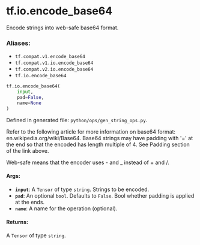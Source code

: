 <div itemscope itemtype="http://developers.google.com/ReferenceObject">
<meta itemprop="name" content="tf.io.encode_base64" />
<meta itemprop="path" content="Stable" />
</div>

# tf.io.encode_base64

Encode strings into web-safe base64 format.

### Aliases:

* `tf.compat.v1.encode_base64`
* `tf.compat.v1.io.encode_base64`
* `tf.compat.v2.io.encode_base64`
* `tf.io.encode_base64`

``` python
tf.io.encode_base64(
    input,
    pad=False,
    name=None
)
```



Defined in generated file: `python/ops/gen_string_ops.py`.

<!-- Placeholder for "Used in" -->

Refer to the following article for more information on base64 format:
en.wikipedia.org/wiki/Base64. Base64 strings may have padding with '=' at the
end so that the encoded has length multiple of 4. See Padding section of the
link above.

Web-safe means that the encoder uses - and _ instead of + and /.

#### Args:


* <b>`input`</b>: A `Tensor` of type `string`. Strings to be encoded.
* <b>`pad`</b>: An optional `bool`. Defaults to `False`.
  Bool whether padding is applied at the ends.
* <b>`name`</b>: A name for the operation (optional).


#### Returns:

A `Tensor` of type `string`.
